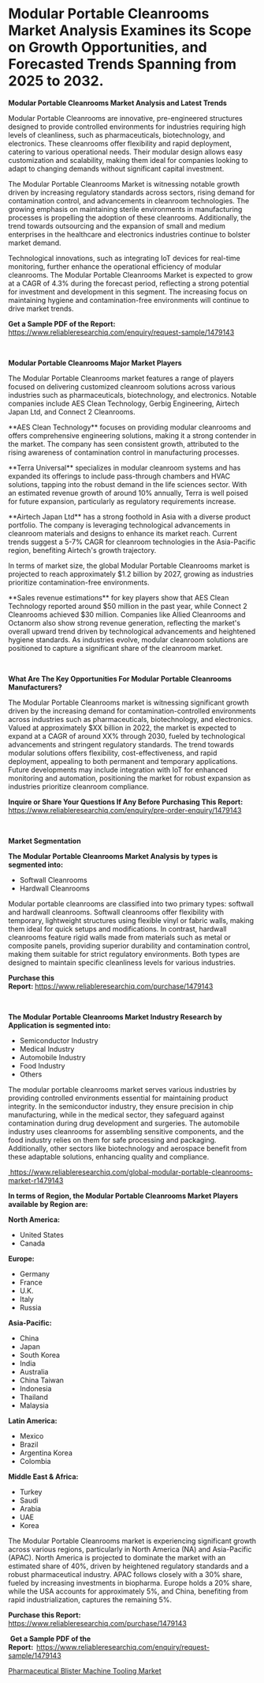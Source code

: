 <p><h1>Modular Portable Cleanrooms Market Analysis Examines its Scope on Growth Opportunities, and Forecasted Trends Spanning from 2025 to 2032.</h1></p><p><strong>Modular Portable Cleanrooms Market Analysis and Latest Trends</strong></p>
<p><p>Modular Portable Cleanrooms are innovative, pre-engineered structures designed to provide controlled environments for industries requiring high levels of cleanliness, such as pharmaceuticals, biotechnology, and electronics. These cleanrooms offer flexibility and rapid deployment, catering to various operational needs. Their modular design allows easy customization and scalability, making them ideal for companies looking to adapt to changing demands without significant capital investment.</p><p>The Modular Portable Cleanrooms Market is witnessing notable growth driven by increasing regulatory standards across sectors, rising demand for contamination control, and advancements in cleanroom technologies. The growing emphasis on maintaining sterile environments in manufacturing processes is propelling the adoption of these cleanrooms. Additionally, the trend towards outsourcing and the expansion of small and medium enterprises in the healthcare and electronics industries continue to bolster market demand.</p><p>Technological innovations, such as integrating IoT devices for real-time monitoring, further enhance the operational efficiency of modular cleanrooms. The Modular Portable Cleanrooms Market is expected to grow at a CAGR of 4.3% during the forecast period, reflecting a strong potential for investment and development in this segment. The increasing focus on maintaining hygiene and contamination-free environments will continue to drive market trends.</p></p>
<p><strong>Get a Sample PDF of the Report:&nbsp;</strong> <a href="https://www.reliableresearchiq.com/enquiry/request-sample/1479143?utm_campaign=2292&utm_medium=2&utm_source=Github&utm_content=ia&utm_term=23032025&utm_id=modular-portable-cleanrooms">https://www.reliableresearchiq.com/enquiry/request-sample/1479143</a></p>
<p>&nbsp;</p>
<p><strong>Modular Portable Cleanrooms Major Market Players</strong></p>
<p><p>The Modular Portable Cleanrooms market features a range of players focused on delivering customized cleanroom solutions across various industries such as pharmaceuticals, biotechnology, and electronics. Notable companies include AES Clean Technology, Gerbig Engineering, Airtech Japan Ltd, and Connect 2 Cleanrooms.</p><p>**AES Clean Technology** focuses on providing modular cleanrooms and offers comprehensive engineering solutions, making it a strong contender in the market. The company has seen consistent growth, attributed to the rising awareness of contamination control in manufacturing processes.</p><p>**Terra Universal** specializes in modular cleanroom systems and has expanded its offerings to include pass-through chambers and HVAC solutions, tapping into the robust demand in the life sciences sector. With an estimated revenue growth of around 10% annually, Terra is well poised for future expansion, particularly as regulatory requirements increase.</p><p>**Airtech Japan Ltd** has a strong foothold in Asia with a diverse product portfolio. The company is leveraging technological advancements in cleanroom materials and designs to enhance its market reach. Current trends suggest a 5-7% CAGR for cleanroom technologies in the Asia-Pacific region, benefiting Airtech's growth trajectory.</p><p>In terms of market size, the global Modular Portable Cleanrooms market is projected to reach approximately $1.2 billion by 2027, growing as industries prioritize contamination-free environments.</p><p>**Sales revenue estimations** for key players show that AES Clean Technology reported around $50 million in the past year, while Connect 2 Cleanrooms achieved $30 million. Companies like Allied Cleanrooms and Octanorm also show strong revenue generation, reflecting the market's overall upward trend driven by technological advancements and heightened hygiene standards. As industries evolve, modular cleanroom solutions are positioned to capture a significant share of the cleanroom market.</p></p>
<p>&nbsp;</p>
<p><strong>What Are The Key Opportunities For Modular Portable Cleanrooms Manufacturers?</strong></p>
<p><p>The Modular Portable Cleanrooms market is witnessing significant growth driven by the increasing demand for contamination-controlled environments across industries such as pharmaceuticals, biotechnology, and electronics. Valued at approximately $XX billion in 2022, the market is expected to expand at a CAGR of around XX% through 2030, fueled by technological advancements and stringent regulatory standards. The trend towards modular solutions offers flexibility, cost-effectiveness, and rapid deployment, appealing to both permanent and temporary applications. Future developments may include integration with IoT for enhanced monitoring and automation, positioning the market for robust expansion as industries prioritize cleanroom compliance.</p></p>
<p><strong>Inquire or Share Your Questions If Any Before Purchasing This Report:</strong> <a href="https://www.reliableresearchiq.com/enquiry/pre-order-enquiry/1479143?utm_campaign=2292&utm_medium=2&utm_source=Github&utm_content=ia&utm_term=23032025&utm_id=modular-portable-cleanrooms">https://www.reliableresearchiq.com/enquiry/pre-order-enquiry/1479143</a></p>
<p>&nbsp;</p>
<p><strong>Market Segmentation</strong></p>
<p><strong>The Modular Portable Cleanrooms Market Analysis by types is segmented into:</strong></p>
<p><ul><li>Softwall Cleanrooms</li><li>Hardwall Cleanrooms</li></ul></p>
<p><p>Modular portable cleanrooms are classified into two primary types: softwall and hardwall cleanrooms. Softwall cleanrooms offer flexibility with temporary, lightweight structures using flexible vinyl or fabric walls, making them ideal for quick setups and modifications. In contrast, hardwall cleanrooms feature rigid walls made from materials such as metal or composite panels, providing superior durability and contamination control, making them suitable for strict regulatory environments. Both types are designed to maintain specific cleanliness levels for various industries.</p></p>
<p><strong>Purchase this Report:&nbsp;</strong><a href="https://www.reliableresearchiq.com/purchase/1479143?utm_campaign=2292&utm_medium=2&utm_source=Github&utm_content=ia&utm_term=23032025&utm_id=modular-portable-cleanrooms">https://www.reliableresearchiq.com/purchase/1479143</a></p>
<p>&nbsp;</p>
<p><strong>The Modular Portable Cleanrooms Market Industry Research by Application is segmented into:</strong></p>
<p><ul><li>Semiconductor Industry</li><li>Medical Industry</li><li>Automobile Industry</li><li>Food Industry</li><li>Others</li></ul></p>
<p><p>The modular portable cleanrooms market serves various industries by providing controlled environments essential for maintaining product integrity. In the semiconductor industry, they ensure precision in chip manufacturing, while in the medical sector, they safeguard against contamination during drug development and surgeries. The automobile industry uses cleanrooms for assembling sensitive components, and the food industry relies on them for safe processing and packaging. Additionally, other sectors like biotechnology and aerospace benefit from these adaptable solutions, enhancing quality and compliance.</p></p>
<p><a href="https://www.reliableresearchiq.com/global-modular-portable-cleanrooms-market-r1479143?utm_campaign=2292&utm_medium=2&utm_source=Github&utm_content=ia&utm_term=23032025&utm_id=modular-portable-cleanrooms">&nbsp;https://www.reliableresearchiq.com/global-modular-portable-cleanrooms-market-r1479143</a></p>
<p><strong>In terms of Region, the Modular Portable Cleanrooms Market Players available by Region are:</strong></p>
<p>
    <p> <strong> North America: </strong>
        <ul>
            <li>United States</li>
            <li>Canada</li>
        </ul>
        </p> 
    <p> <strong> Europe: </strong>
        <ul>
            <li>Germany</li>
            <li>France</li>
            <li>U.K.</li>
            <li>Italy</li>
            <li>Russia</li>
        </ul>
        </p> 
    <p> <strong> Asia-Pacific: </strong>
        <ul>
            <li>China</li>
            <li>Japan</li>
            <li>South Korea</li>
            <li>India</li>
            <li>Australia</li>
            <li>China Taiwan</li>
            <li>Indonesia</li>
            <li>Thailand</li>
            <li>Malaysia</li>
        </ul>
        </p> 
    <p> <strong> Latin America: </strong>
        <ul>
            <li>Mexico</li>
            <li>Brazil</li>
            <li>Argentina Korea</li>
            <li>Colombia</li>
        </ul>
        </p> 
    <p> <strong> Middle East & Africa: </strong>
        <ul>
            <li>Turkey</li>
            <li>Saudi</li>
            <li>Arabia</li>
            <li>UAE</li>
            <li>Korea</li>
        </ul>
    </p>
    </p>
<p><p>The Modular Portable Cleanrooms market is experiencing significant growth across various regions, particularly in North America (NA) and Asia-Pacific (APAC). North America is projected to dominate the market with an estimated share of 40%, driven by heightened regulatory standards and a robust pharmaceutical industry. APAC follows closely with a 30% share, fueled by increasing investments in biopharma. Europe holds a 20% share, while the USA accounts for approximately 5%, and China, benefiting from rapid industrialization, captures the remaining 5%.</p></p>
<p><strong>Purchase this Report: </strong><a href="https://www.reliableresearchiq.com/purchase/1479143?utm_campaign=2292&utm_medium=2&utm_source=Github&utm_content=ia&utm_term=23032025&utm_id=modular-portable-cleanrooms">https://www.reliableresearchiq.com/purchase/1479143</a></p>
<p>&nbsp;<strong>Get a Sample PDF of the Report:&nbsp;&nbsp;</strong><a href="https://www.reliableresearchiq.com/enquiry/request-sample/1479143?utm_campaign=2292&utm_medium=2&utm_source=Github&utm_content=ia&utm_term=23032025&utm_id=modular-portable-cleanrooms">https://www.reliableresearchiq.com/enquiry/request-sample/1479143</a></p>
<p><strong></strong></p>
<p><p><a href="https://github.com/skerretflossie9297/Market-Research-Report-List-1/blob/main/pharmaceutical-blister-machine-tooling-market.md?utm_campaign=2292&utm_medium=2&utm_source=Github&utm_content=ia&utm_term=23032025&utm_id=modular-portable-cleanrooms">Pharmaceutical Blister Machine Tooling Market</a></p></p>